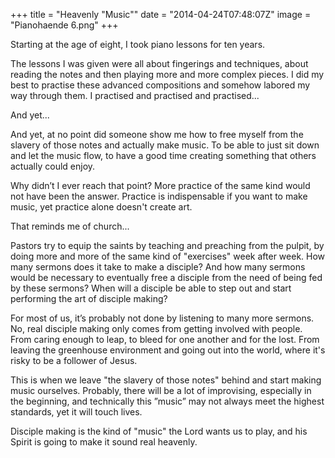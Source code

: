 +++
title = "Heavenly \"Music\""
date = "2014-04-24T07:48:07Z"
image = "Pianohaende 6.png"
+++

Starting at the age of eight, I took piano lessons for ten years.

The lessons I was given were all about fingerings and techniques, about reading the notes and then playing more and more complex pieces. I did my best to practise these advanced compositions and somehow labored my way through them. I practised and practised and practised...

And yet...

And yet, at no point did someone show me how to free myself from the slavery of those notes and actually make music. To be able to just sit down and let the music flow, to have a good time creating something that others actually could enjoy.

Why didn’t I ever reach that point? More practice of the same kind would not have been the answer. Practice is indispensable if you want to make music, yet practice alone doesn't create art.

That reminds me of church...

Pastors try to equip the saints by teaching and preaching from the pulpit, by doing more and more of the same kind of "exercises" week after week. How many sermons does it take to make a disciple? And how many sermons would be necessary to eventually free a disciple from the need of being fed by these sermons? When will a disciple be able to step out and start performing the art of disciple making?

For most of us, it’s probably not done by listening to many more sermons. No, real disciple making only comes from getting involved with people. From caring enough to leap, to bleed for one another and for the lost. From leaving the greenhouse environment and going out into the world, where it's risky to be a follower of Jesus.

This is when we leave "the slavery of those notes" behind and start making music ourselves. Probably, there will be a lot of improvising, especially in the beginning, and technically this ”music” may not always meet the highest standards, yet it will touch lives.

Disciple making is the kind of "music" the Lord wants us to play, and his Spirit is going to make it sound real heavenly.
